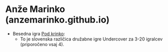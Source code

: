 # Anže Marinko (anzemarinko.github.io)

* Besedna igra [Pod krinko](anzemarinko.github.io/pod_krinko/):
  * To je slovenska različica družabne igre Undercover za 3-20 igralcev (priporočeno vsaj 4).
